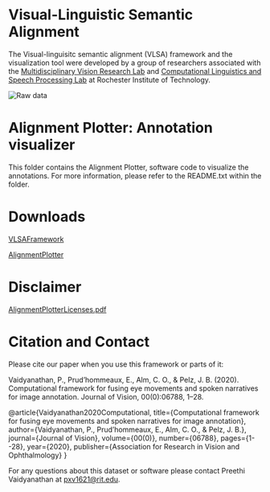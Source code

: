 # Visual-Linguistic Semantic Alignment
The Visual-linguisitc semantic alignment (VLSA) framework and the visualization tool were developed by a group of researchers associated with the [Multidisciplinary Vision Research Lab](http://mvrl.cis.rit.edu/) and [Computational Linguistics and Speech Processing Lab](https://www.rit.edu/clasp/) at Rochester Institute of Technology.

![Raw data](https://raw.githubusercontent.com/mvrl-clasp/MultimodalFusionFramework/master/thesis_snagFig19.png)



# Alignment Plotter: Annotation visualizer
This folder contains the Alignment Plotter, software code to visualize the annotations. For more information, please refer to the README.txt within the folder. 

# Downloads  

[VLSAFramework](https://drive.google.com/drive/folders/1QbrnSsqh78mERLyUjHp1OtG8BZau6_z7)

[AlignmentPlotter](https://drive.google.com/drive/folders/1nnB3LPdQIQ7j0U9G6uLKm1uhVKk8iaJ3)

# Disclaimer
[AlignmentPlotterLicenses.pdf](https://drive.google.com/file/d/1Anj-cPYv62vISyvKC1vva55aHXi6ssRN/view?usp=sharing)

# Citation and Contact
Please cite our paper when you use this framework or parts of it:

Vaidyanathan, P., Prud’hommeaux, E., Alm, C. O., & Pelz, J. B. (2020). Computational framework for fusing eye movements
and spoken narratives for image annotation. Journal of Vision, 00(0):06788, 1–28.

@article{Vaidyanathan2020Computational,
  title={Computational framework for fusing eye movements and spoken narratives for image annotation},
  author={Vaidyanathan, P., Prud’hommeaux, E., Alm, C. O., & Pelz, J. B.},
  journal={Journal of Vision},
  volume={00(0)},
  number={06788},
  pages={1--28},
  year={2020},
  publisher={Association for Research in Vision and Ophthalmology}
}

For any questions about this dataset or software please contact Preethi Vaidyanathan at pxv1621@rit.edu.
 
